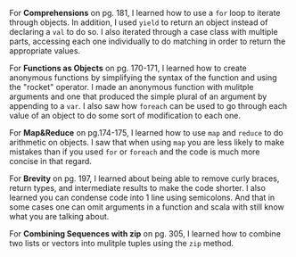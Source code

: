 For **Comprehensions** on pg. 181, I learned how to use a `for` loop to iterate through objects.  In addition, I used `yield` to return an object instead of declaring a `val` to do so.  I also iterated through a case class with multiple parts, accessing each one individually to do matching in order to return the appropriate values.

For **Functions as Objects** on pg. 170-171, I learned how to create anonymous functions by simplifying the syntax of the function and using the "rocket" operator.  I made an anonymous function with mulitple arguments and one that produced the simple plural of an argument by appending to a `var`.  I also saw how `foreach` can be used to go through each value of an object to do some sort of modification to each one.

For **Map&Reduce** on pg.174-175, I learned how to use `map` and `reduce` to do arithmetic on objects.  I saw that when using `map` you are less likely to make mistakes than if you used `for` or `foreach` and the code is much more concise in that regard.

For **Brevity** on pg. 197, I learned about being able to remove curly braces, return types, and intermediate results to make the code shorter.  I also learned you can condense code into 1 line using semicolons.  And that in some cases one can omit arguments in a function and scala with still know what you are talking about.

For **Combining Sequences with zip** on pg. 305, I learned how to combine two lists or vectors into mulitple tuples using the `zip` method.  